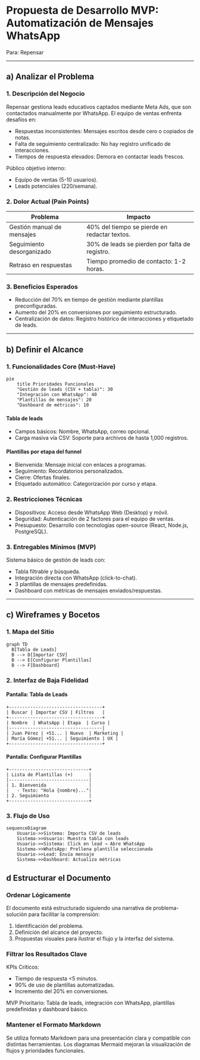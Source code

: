 # Propuesta de Desarrollo MVP: Automatización de Mensajes WhatsApp  

Para: Repensar

---

## a) Analizar el Problema  

### 1. Descripción del Negocio  

Repensar gestiona leads educativos captados mediante Meta Ads, que son contactados manualmente por WhatsApp. El equipo de ventas enfrenta desafíos en:  

- Respuestas inconsistentes: Mensajes escritos desde cero o copiados de notas.  
- Falta de seguimiento centralizado: No hay registro unificado de interacciones.  
- Tiempos de respuesta elevados: Demora en contactar leads frescos.  

Público objetivo interno:  

- Equipo de ventas (5-10 usuarios).  
- Leads potenciales (220/semana).  

### 2. Dolor Actual (Pain Points)  

| Problema                   | Impacto                                      |  
|----------------------------|----------------------------------------------|  
| Gestión manual de mensajes | 40% del tiempo se pierde en redactar textos. |  
| Seguimiento desorganizado  | 30% de leads se pierden por falta de registro.|  
| Retraso en respuestas      | Tiempo promedio de contacto: 1-2 horas.      |  

### 3. Beneficios Esperados  

- Reducción del 70% en tiempo de gestión mediante plantillas preconfiguradas.  
- Aumento del 20% en conversiones por seguimiento estructurado.  
- Centralización de datos: Registro histórico de interacciones y etiquetado de leads.  

---

## b) Definir el Alcance  

### 1. Funcionalidades Core (Must-Have)  

```mermaid  
pie  
    title Prioridades Funcionales  
    "Gestión de leads (CSV + tabla)": 30  
    "Integración con WhatsApp": 40  
    "Plantillas de mensajes": 20  
    "Dashboard de métricas": 10  
```

#### Tabla de leads

- Campos básicos: Nombre, WhatsApp, correo opcional.  
- Carga masiva vía CSV: Soporte para archivos de hasta 1,000 registros.  

#### Plantillas por etapa del funnel

- Bienvenida: Mensaje inicial con enlaces a programas.  
- Seguimiento: Recordatorios personalizados.  
- Cierre: Ofertas finales.  
- Etiquetado automático: Categorización por curso y etapa.  

### 2. Restricciones Técnicas  

- Dispositivos: Acceso desde WhatsApp Web (Desktop) y móvil.  
- Seguridad: Autenticación de 2 factores para el equipo de ventas.  
- Presupuesto: Desarrollo con tecnologías open-source (React, Node.js, PostgreSQL).  

### 3. Entregables Mínimos (MVP)  

Sistema básico de gestión de leads con:  

- Tabla filtrable y búsqueda.  
- Integración directa con WhatsApp (click-to-chat).  
- 3 plantillas de mensajes predefinidas.  
- Dashboard con métricas de mensajes enviados/respuestas.  

---

## c) Wireframes y Bocetos  

### 1. Mapa del Sitio  

```mermaid  
graph TD  
  B[Tabla de Leads]  
  B --> D[Importar CSV]  
  B --> E[Configurar Plantillas]  
  B --> F[Dashboard]  
```

### 2. Interfaz de Baja Fidelidad  

#### Pantalla: Tabla de Leads  

```mermaid  
+-----------------------------------+  
| Buscar | Importar CSV | Filtros   |  
+-----------------------------------+  
| Nombre  | WhatsApp | Etapa  | Curso |  
|-----------------------------------|  
| Juan Pérez | +51... | Nuevo  | Marketing |  
| María Gómez| +51... | Seguimiento | UX |  
+-----------------------------------+  
```

#### Pantalla: Configurar Plantillas  

```mermaid
+------------------------------+  
| Lista de Plantillas (+)      |  
|------------------------------|  
| 1. Bienvenida                |  
|   - Texto: "Hola {nombre}..."|  
| 2. Seguimiento               |  
+------------------------------+  
```

### 3. Flujo de Uso  

```mermaid  
sequenceDiagram  
    Usuario->>Sistema: Importa CSV de leads  
    Sistema->>Usuario: Muestra tabla con leads  
    Usuario->>Sistema: Click en lead → Abre WhatsApp  
    Sistema->>WhatsApp: Prellena plantilla seleccionada  
    Usuario->>Lead: Envía mensaje  
    Sistema->>Dashboard: Actualiza métricas  
```

## d Estructurar el Documento

### Ordenar Lógicamente

El documento está estructurado siguiendo una narrativa de problema-solución para facilitar la comprensión:

1. Identificación del problema.
2. Definición del alcance del proyecto.
3. Propuestas visuales para ilustrar el flujo y la interfaz del sistema.

### Filtrar los Resultados Clave

KPIs Críticos:

- Tiempo de respuesta <5 minutos.
- 90% de uso de plantillas automatizadas.
- Incremento del 20% en conversiones.

MVP Prioritario: Tabla de leads, integración con WhatsApp, plantillas predefinidas y dashboard básico.

### Mantener el Formato Markdown

Se utiliza formato Markdown para una presentación clara y compatible con distintas herramientas. Los diagramas Mermaid mejoran la visualización de flujos y prioridades funcionales.